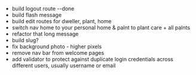 - build logout route --done
- build flash message
- build edit routes for dweller, plant, home
- switch nav home to your personal home & palnt to plant care + all palnts
- refactor that long message
- build slug?
- fix background photo - higher pixels
- remove nav bar from welcome pages
- add validator to protect against duplicate login credentials across different users,
  usually username or email
